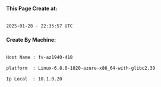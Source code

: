 
   
#### This Page Create at:

```bash

2025-01-28 - 22:35:57 UTC

```

#### Create By Machine:

```bash

Host Name : fv-az1940-418

platform  : Linux-6.8.0-1020-azure-x86_64-with-glibc2.39

Ip Local  : 10.1.0.20

```

